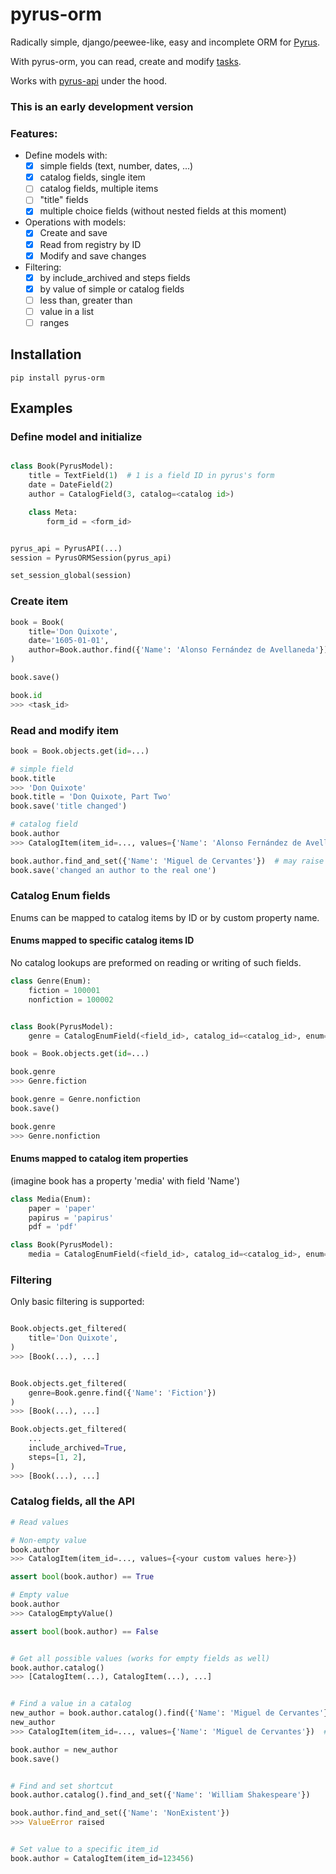 pyrus-orm
=========

Radically simple, django/peewee-like, easy and incomplete ORM for [Pyrus](https://pyrus.com).

With pyrus-orm, you can read, create and modify [tasks](https://pyrus.com/en/help/api/models#form-registry-task).

Works with [pyrus-api](https://github.com/simplygoodsoftware/pyrusapi-python) under the hood.

### This is an early development version

### Features:

- Define models with:
    - [x] simple fields (text, number, dates, ...)
    - [x] catalog fields, single item
    - [ ] catalog fields, multiple items
    - [ ] "title" fields
    - [x] multiple choice fields (without nested fields at this moment)
- Operations with models:
    - [x] Create and save
    - [x] Read from registry by ID
    - [x] Modify and save changes
- Filtering:
    - [x] by include_archived and steps fields
    - [x] by value of simple or catalog fields
    - [ ] less than, greater than
    - [ ] value in a list
    - [ ] ranges

Installation
-----------

```shell
pip install pyrus-orm
```

Examples
-------


### Define model and initialize

```python

class Book(PyrusModel):
    title = TextField(1)  # 1 is a field ID in pyrus's form
    date = DateField(2)
    author = CatalogField(3, catalog=<catalog id>)

    class Meta:
        form_id = <form_id>


pyrus_api = PyrusAPI(...)
session = PyrusORMSession(pyrus_api)

set_session_global(session)
```


### Create item

```python
book = Book(
    title='Don Quixote',
    date='1605-01-01',
    author=Book.author.find({'Name': 'Alonso Fernández de Avellaneda'})
)

book.save()

book.id
>>> <task_id>
```


### Read and modify item

```python
book = Book.objects.get(id=...)

# simple field
book.title
>>> 'Don Quixote'
book.title = 'Don Quixote, Part Two'
book.save('title changed')

# catalog field
book.author
>>> CatalogItem(item_id=..., values={'Name': 'Alonso Fernández de Avellaneda'})  # values comes from the catalog definition

book.author.find_and_set({'Name': 'Miguel de Cervantes'})  # may raise ValueError if no value found
book.save('changed an author to the real one')
```

### Catalog Enum fields

Enums can be mapped to catalog items by ID or by custom property name.

#### Enums mapped to specific catalog items ID

No catalog lookups are preformed on reading or writing of such fields.

```python
class Genre(Enum):
    fiction = 100001
    nonfiction = 100002


class Book(PyrusModel):
    genre = CatalogEnumField(<field_id>, catalog_id=<catalog_id>, enum=Genre, id_field='item_id')

book = Book.objects.get(id=...)

book.genre
>>> Genre.fiction

book.genre = Genre.nonfiction
book.save()

book.genre
>>> Genre.nonfiction
```


#### Enums mapped to catalog item properties

(imagine book has a property 'media' with field 'Name')

```python
class Media(Enum):
    paper = 'paper'
    papirus = 'papirus'
    pdf = 'pdf'

class Book(PyrusModel):
    media = CatalogEnumField(<field_id>, catalog_id=<catalog_id>, enum=Genre, id_field='Name')
```

### Filtering

Only basic filtering is supported:

```python

Book.objects.get_filtered(
    title='Don Quixote',
)
>>> [Book(...), ...]


Book.objects.get_filtered(
    genre=Book.genre.find({'Name': 'Fiction'})
)
>>> [Book(...), ...]

Book.objects.get_filtered(
    ...
    include_archived=True,
    steps=[1, 2],
)
>>> [Book(...), ...]
```


### Catalog fields, all the API
```python
# Read values

# Non-empty value
book.author
>>> CatalogItem(item_id=..., values={<your custom values here>})

assert bool(book.author) == True

# Empty value
book.author
>>> CatalogEmptyValue()

assert bool(book.author) == False


# Get all possible values (works for empty fields as well)
book.author.catalog()
>>> [CatalogItem(...), CatalogItem(...), ...]


# Find a value in a catalog
new_author = book.author.catalog().find({'Name': 'Miguel de Cervantes'})
new_author
>>> CatalogItem(item_id=..., values={'Name': 'Miguel de Cervantes'})  # or None

book.author = new_author
book.save()


# Find and set shortcut
book.author.catalog().find_and_set({'Name': 'William Shakespeare'})

book.author.find_and_set({'Name': 'NonExistent'})
>>> ValueError raised


# Set value to a specific item_id
book.author = CatalogItem(item_id=123456)
```